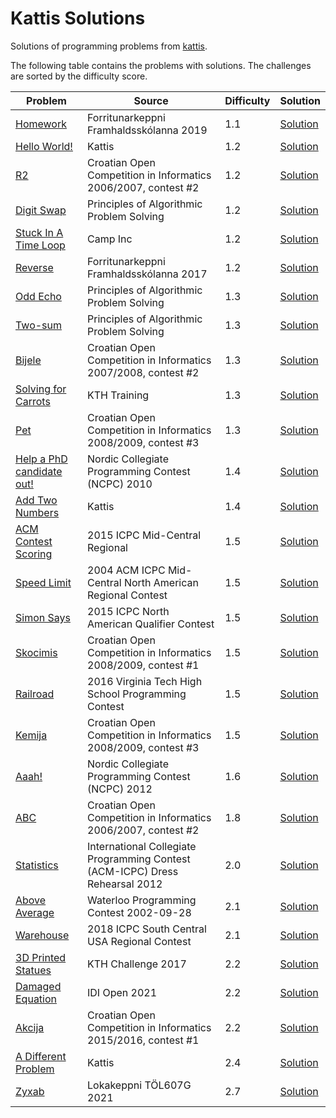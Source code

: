 Kattis Solutions
==================
Solutions of programming problems from [kattis](https://open.kattis.com/).

The following table contains the problems with solutions.
The challenges are sorted by the difficulty score.

| Problem | Source | Difficulty | Solution |
| --- | --- | --- | --- |
| [Homework](https://open.kattis.com/problems/heimavinna) | Forritunarkeppni Framhaldsskólanna 2019 | 1.1 | [Solution](solutions/heimavinna) |
| [Hello World!](https://open.kattis.com/problems/hello) | Kattis | 1.2 | [Solution](solutions/hello) |
| [R2](https://open.kattis.com/problems/r2) | Croatian Open Competition in Informatics 2006/2007, contest #2 | 1.2 | [Solution](solutions/r2) |
| [Digit Swap](https://open.kattis.com/problems/digitswap) | Principles of Algorithmic Problem Solving | 1.2 | [Solution](solutions/digitswap) |
| [Stuck In A Time Loop](https://open.kattis.com/problems/timeloop) | Camp Inc | 1.2 | [Solution](solutions/timeloop) |
| [Reverse](https://open.kattis.com/problems/ofugsnuid) | Forritunarkeppni Framhaldsskólanna 2017 | 1.2 | [Solution](solutions/ofugsnuid) |
| [Odd Echo](https://open.kattis.com/problems/oddecho) | Principles of Algorithmic Problem Solving | 1.3 | [Solution](solutions/oddecho) |
| [Two-sum](https://open.kattis.com/problems/twosum) | Principles of Algorithmic Problem Solving | 1.3 | [Solution](solutions/twosum) |
| [Bijele](https://open.kattis.com/problems/bijele) | Croatian Open Competition in Informatics 2007/2008, contest #2 | 1.3 | [Solution](solutions/bijele) |
| [Solving for Carrots](https://open.kattis.com/problems/carrots) | KTH Training | 1.3 | [Solution](solutions/carrots) |
| [Pet](https://open.kattis.com/problems/pet) | Croatian Open Competition in Informatics 2008/2009, contest #3 | 1.3 | [Solution](solutions/pet) |
| [Help a PhD candidate out!](https://open.kattis.com/problems/helpaphd) | Nordic Collegiate Programming Contest (NCPC) 2010 | 1.4 | [Solution](solutions/helpaphd) |
| [Add Two Numbers](https://open.kattis.com/problems/addtwonumbers) | Kattis | 1.4 | [Solution](solutions/addtwonumbers) |
| [ACM Contest Scoring](https://open.kattis.com/problems/acm) | 2015 ICPC Mid-Central Regional | 1.5 | [Solution](solutions/acm) |
| [Speed Limit](https://open.kattis.com/problems/speedlimit) | 2004 ACM ICPC Mid-Central North American Regional Contest | 1.5 | [Solution](solutions/speedlimit) |
| [Simon Says](https://open.kattis.com/problems/simonsays) | 2015 ICPC North American Qualifier Contest | 1.5 | [Solution](solutions/simonsays) |
| [Skocimis](https://open.kattis.com/problems/skocimis) | Croatian Open Competition in Informatics 2008/2009, contest #1 | 1.5 | [Solution](solutions/skocimis) |
| [Railroad](https://open.kattis.com/problems/railroad2) | 2016 Virginia Tech High School Programming Contest | 1.5 | [Solution](solutions/railroad2) |
| [Kemija](https://open.kattis.com/problems/kemija08) | Croatian Open Competition in Informatics 2008/2009, contest #3 | 1.5 | [Solution](solutions/kemija08) |
| [Aaah!](https://open.kattis.com/problems/aaah) | Nordic Collegiate Programming Contest (NCPC) 2012 | 1.6 | [Solution](solutions/aaah) |
| [ABC](https://open.kattis.com/problems/abc) | Croatian Open Competition in Informatics 2006/2007, contest #2 | 1.8 | [Solution](solutions/abc) |
| [Statistics](https://open.kattis.com/problems/statistics) | International Collegiate Programming Contest (ACM-ICPC) Dress Rehearsal 2012 | 2.0 | [Solution](solutions/statistics) |
| [Above Average](https://open.kattis.com/problems/aboveaverage) | Waterloo Programming Contest 2002-09-28 | 2.1 | [Solution](solutions/aboveaverage) |
| [Warehouse](https://open.kattis.com/problems/warehouse) | 2018 ICPC South Central USA Regional Contest | 2.1 | [Solution](solutions/warehouse) |
| [3D Printed Statues](https://open.kattis.com/problems/3dprinter) | KTH Challenge 2017 | 2.2 | [Solution](solutions/3dprinter) |
| [Damaged Equation](https://open.kattis.com/problems/damagedequation) | IDI Open 2021 | 2.2 | [Solution](solutions/damagedequation) |
| [Akcija](https://open.kattis.com/problems/akcija) | Croatian Open Competition in Informatics 2015/2016, contest #1 | 2.2 | [Solution](solutions/akcija) |
| [A Different Problem](https://open.kattis.com/problems/different) | Kattis | 2.4 | [Solution](solutions/different) |
| [Zyxab](https://open.kattis.com/problems/zyxab) | Lokakeppni TÖL607G 2021 | 2.7 | [Solution](solutions/zyxab) |

